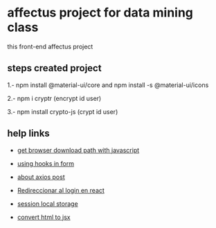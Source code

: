 # affectus project for data mining class

this front-end affectus project

## steps created project

1.- npm install @material-ui/core and npm install -s @material-ui/icons

2.- npm i cryptr (encrypt id user)

3.- npm install crypto-js (crypt id user)

## help links

* [get browser download path with javascript](https://stackoverflow.com/questions/9840923/get-browser-download-path-with-javascript/9840961#9840961)

* [using hooks in form](https://rangle.io/blog/simplifying-controlled-inputs-with-hooks/)

* [about axios post](https://blog.logrocket.com/how-to-make-http-requests-like-a-pro-with-axios)

* [Redireccionar al login en react](https://stackoverflow.com/questions/54579730/react-hooks-with-react-router-v4-how-do-i-redirect-to-another-route)

* [session local storage](https://www.robinwieruch.de/local-storage-react)

* [convert html to jsx](https://magic.reactjs.net/htmltojsx.htm)
